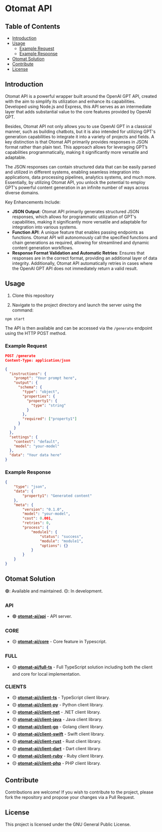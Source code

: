 # Otomat API

## Table of Contents

- [Introduction](#introduction)
- [Usage](#usage)
  - [Example Request](#example-request)
  - [Example Response](#example-response)
- [Otomat Solution](#otomat-solution)
- [Contribute](#contribute)
- [License](#license)

## Introduction

Otomat API is a powerful wrapper built around the OpenAI GPT API, created with the aim to simplify its utilization and enhance its capabilities. Developed using Node.js and Express, this API serves as an intermediate layer that adds substantial value to the core features provided by OpenAI GPT.

Besides, Otomat API not only allows you to use OpenAI GPT in a classical manner, such as building chatbots, but it is also intended for utilizing GPT's generation capabilities to integrate it into a variety of projects and fields. A key distinction is that Otomat API primarily provides responses in JSON format rather than plain text. This approach allows for leveraging GPT’s capabilities programmatically, making it significantly more versatile and adaptable.

The JSON responses can contain structured data that can be easily parsed and utilized in different systems, enabling seamless integration into applications, data processing pipelines, analytics systems, and much more. Essentially, by utilizing Otomat API, you unlock the potential to employ GPT's powerful content generation in an infinite number of ways across diverse domains.

Key Enhancements Include:
- **JSON Output**: Otomat API primarily generates structured JSON responses, which allows for programmatic utilization of GPT's capabilities, making it significantly more versatile and adaptable for integration into various systems.
- **Function API**: A unique feature that enables passing endpoints as functions. Otomat API will autonomously call the specified functions and chain generations as required, allowing for streamlined and dynamic content generation workflows.
- **Response Format Validation and Automatic Retries**: Ensures that responses are in the correct format, providing an additional layer of data integrity. Additionally, Otomat API automatically retries in cases where the OpenAI GPT API does not immediately return a valid result.

## Usage

1. Clone this repository

2. Navigate to the project directory and launch the server using the command:
```
npm start
```

The API is then available and can be accessed via the `/generate` endpoint using the HTTP POST method.

### Example Request

```json
POST /generate
Content-Type: application/json

{
  "instructions": {
    "prompt": "Your prompt here",
    "output": {
      "schema": {
        "type": "object",
        "properties": {
          "property1": {
            "type": "string"
          }
        },
        "required": ["property1"]
      }
    }
  },
  "settings": {
    "context": "default",
    "model": "your-model"
  },
  "data": "Your data here"
}
```

### Example Response

```json
{
    "type": "json",
    "data": {
        "property1": "Generated content"
    },
    "meta": {
        "version": "0.1.0",
        "model": "your-model",
        "cost": 0.001,
        "retries": 0,
        "process": {
            "module1": {
                "status": "success",
                "module": "module1",
                "options": {}
            }
        }
    }
}
```

## Otomat Solution

🟢: Available and maintained.
🟡: In development.

### API
- 🟢 **[otomat-ai/api](https://github.com/otomat-ai/api)** - API server.

### CORE
- 🟡 **[otomat-ai/core](https://github.com/otomat-ai/core)** - Core feature in Typescript.

### FULL
- 🟡 **[otomat-ai/full-ts](https://github.com/otomat-ai/full-ts)** - Full TypeScript solution including both the client and core for local implementation.

### CLIENTS
- 🟡 **[otomat-ai/client-ts](https://github.com/otomat-ai/client-ts)** - TypeScript client library.
- 🟡 **[otomat-ai/client-py](https://github.com/otomat-ai/client-py)** - Python client library.
- 🟡 **[otomat-ai/client-net](https://github.com/otomat-ai/client-net)** - .NET client library.
- 🟡 **[otomat-ai/client-java](https://github.com/otomat-ai/client-java)** - Java client library.
- 🟡 **[otomat-ai/client-go](https://github.com/otomat-ai/client-go)** - Golang client library.
- 🟡 **[otomat-ai/client-swift](https://github.com/otomat-ai/client-swift)** - Swift client library.
- 🟡 **[otomat-ai/client-rust](https://github.com/otomat-ai/client-rust)** - Rust client library.
- 🟡 **[otomat-ai/client-dart](https://github.com/otomat-ai/client-dart)** - Dart client library.
- 🟡 **[otomat-ai/client-ruby](https://github.com/otomat-ai/client-ruby)** - Ruby client library.
- 🟡 **[otomat-ai/client-php](https://github.com/otomat-ai/client-php)** - PHP client library.

## Contribute

Contributions are welcome! If you wish to contribute to the project, please fork the repository and propose your changes via a Pull Request.

## License

This project is licensed under the GNU General Public License.